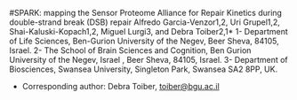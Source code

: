 #SPARK: mapping the Sensor Proteome Alliance for Repair Kinetics during double-strand break (DSB) repair
Alfredo Garcia-Venzor1,2, Uri Grupel1,2, Shai-Kaluski-Kopach1,2, Miguel Lurgi3, and Debra Toiber2,1* 
1- Department of Life Sciences, Ben-Gurion University of the Negev, Beer Sheva, 84105, Israel. 
2- 
The School of Brain Sciences and Cognition, Ben Gurion University of the Negev, Israel
, Beer Sheva, 84105, Israel.
3- Department of Biosciences, Swansea University, Singleton Park, Swansea SA2 8PP, UK.

* Corresponding author: Debra Toiber, toiber@bgu.ac.il
